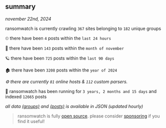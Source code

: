 
## summary
_november 22nd, 2024_

ransomwatch is currently crawling `367` sites belonging to `182` unique groups

⏲ there have been `4` posts within the `last 24 hours`

🦈 there have been `143` posts within the `month of november`

🪐 there have been `725` posts within the `last 90 days`

🏚 there have been `3208` posts within the `year of 2024`

_⚙️ there are currently `81` online hosts & `112` custom parsers._

🦕 ransomwatch has been running for `3 years, 2 months and 15 days` and indexed `12665` posts

_all data  [(groups)](http://ransomwhat.telemetry.ltd/groups) and [(posts)](http://ransomwhat.telemetry.ltd/posts) is available in JSON (updated hourly)_

> ransomwatch is fully [open source](https://github.com/joshhighet/ransomwatch#ransomwatch--). please consider [sponsoring](https://github.com/sponsors/joshhighet) if you find it useful!
